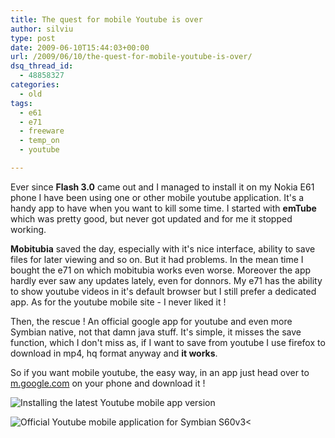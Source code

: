 ```yaml
---
title: The quest for mobile Youtube is over
author: silviu
type: post
date: 2009-06-10T15:44:03+00:00
url: /2009/06/10/the-quest-for-mobile-youtube-is-over/
dsq_thread_id:
  - 48858327
categories:
  - old
tags:
  - e61
  - e71
  - freeware
  - temp_on
  - youtube

---
```

Ever since **Flash 3.0** came out and I managed to install it on my Nokia E61 phone I have been using one or other mobile youtube application. It's a handy app to have when you want to kill some time. I started with **emTube** which was pretty good, but never got updated and for me it stopped working.
 
 **Mobitubia** saved the day, especially with it's nice interface, ability to save files for later viewing and so on. But it had problems. In the mean time I bought the e71 on which mobitubia works even worse. Moreover the app hardly ever saw any updates lately, even for donnors. My e71 has the ability to show youtube videos in it's default browser but I still prefer a dedicated app. As for the youtube mobile site - I never liked it !

Then, the rescue ! An official google app for youtube and even more Symbian native, not that damn java stuff. It's simple, it misses the save function, which I don't miss as, if I want to save from youtube I use firefox to download in mp4, hq format anyway and **it works**.

So if you want mobile youtube, the easy way, in an app just head over to [m.google.com](http://m.google.com) on your phone and download it !

![Installing the latest Youtube mobile app version](/blog/images/2009/screenshot0019_cnv.jpg) 

![Official Youtube mobile application for Symbian S60v3<](/blog/images/2009/screenshot0021_cnv.jpg) 